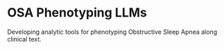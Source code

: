 # OSA Phenotyping LLMs
Developing analytic tools for phenotyping Obstructive Sleep Apnea along clinical text.

